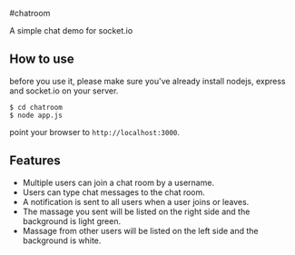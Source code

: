 #chatroom

A simple chat demo for socket.io

## How to use
before you use it, please make sure you've already install nodejs, express and socket.io on your server.
```
$ cd chatroom
$ node app.js
```

point your browser to `http://localhost:3000`. 

## Features

- Multiple users can join a chat room by a username.
- Users can type chat messages to the chat room.
- A notification is sent to all users when a user joins or leaves.
- The massage you sent will be listed on the right side and the background is light green.
- Massage from other users will be listed on the left side and the background is white.
